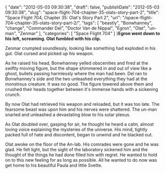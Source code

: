 {
    "date": "2012-05-03 09:30:38",
    "draft": false,
    "publishDate": "2012-05-03 09:30:38",
    "slug": "space-flight-704-chapter-35-olats-story-part-2",
    "title": "Space Flight 704, Chapter 35: Olat's Story Part 2",
    "url": "\/space-flight-704-chapter-35-olats-story-part-2\/",
    "tags": [
        "beastly",
        "Bonwhanney",
        "change",
        "Commander Del",
        "Doctor Van de Nippal",
        "Egron",
        "Olat",
        "un-man",
        "Zenmar"
    ],
    "categories": [
        "Space Flight 704"
    ]
}**Egron went down to his left, screaming. Olat fumbled with his clip.**

Zenmar crumpled soundlessly, looking like something had exploded in his
gut. Olat cursed and picked up his weapon.

As he raised his head, Bonwhanney yelled obscenities and fired at the
swiftly moving figure, but the shape shimmered in and out of view like a
ghost, bullets passing harmlessly where the man had been. Del ran to
Bonwhanney's side and the two unleashed everything they had at the
monstrous creature. It was no good. The figure towered above them and
crushed their heads together between it's immense hands with a sickening
crunch.

By now Olat had retrieved his weapon and reloaded, but it was too late.
The fearsome beast was upon him and his nerves were shattered. The
un-man snarled and unleashed a devastating blow to his solar plexus.

As Olat doubled over, gasping for air, he thought he heard a calm,
almost loving voice explaining the mysteries of the universe. His mind,
tightly packed full of hate and discontent, began to unwind and he
blacked out.

Olat awoke on the floor of the An-lab. His comrades were gone and he was
glad. He felt light, but the sight of the laboratory sickened him and
the thought of the things he had done filled him with regret. He wanted
to hold on to this new feeling for as long as possible. All he wanted to
do now was get home to his beautiful Paula and little Svette.